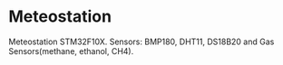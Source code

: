 # Meteostation
Meteostation STM32F10X.
Sensors:
BMP180, DHT11, DS18B20 and Gas Sensors(methane, ethanol, CH4).

